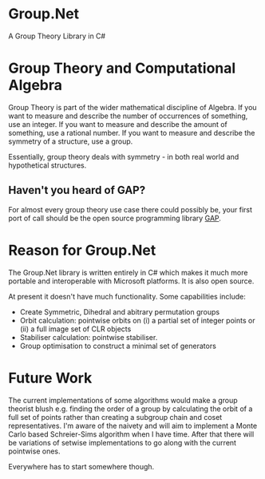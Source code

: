 Group.Net
=========

A Group Theory Library in C#

Group Theory and Computational Algebra
====================================

Group Theory is part of the wider mathematical discipline of Algebra. If you want to measure and describe the number of occurrences of something, use an integer. If you want to measure and describe the amount of something, use a rational number. If you want to measure and describe the symmetry of a structure, use a group.

Essentially, group theory deals with symmetry - in both real world and hypothetical structures.

Haven't you heard of GAP?
-------------------------

For almost every group theory use case there could possibly be, your first port of call should be the open source programming library <a href="http://www.gap-system.org/">GAP</a>.

Reason for Group.Net
====================

The Group.Net library is written entirely in C# which makes it much more portable and interoperable with Microsoft platforms. It is also open source.

At present it doesn't have much functionality. Some capabilities include:

 - Create Symmetric, Dihedral and abitrary permutation groups
 - Orbit calculation: pointwise orbits on (i) a partial set of integer points or (ii) a full image set of CLR objects
 - Stabiliser calculation: pointwise stabiliser.
 - Group optimisation to construct a minimal set of generators

Future Work
===========

The current implementations of some algorithms would make a group theorist blush e.g. finding the order of a group by calculating the orbit of a full set of points rather than creating a subgroup chain and coset representatives. I'm aware of the naivety and will aim to implement a Monte Carlo based Schreier-Sims algorithm when I have time. After that there will be variations of setwise implementations to go along with the current pointwise ones.

Everywhere has to start somewhere though.
